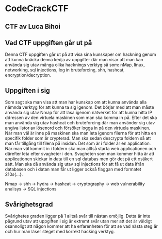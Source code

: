 # CodeCrackCTF

## CTF av Luca Bihoi
  
## Vad CTF uppgiften går ut på
  
Denna CTF uppgiften går ut på att visa sina kunskaper om hackning genom att kunna knäcka denna kedja av uppgifter där man visar att man kan använda sig utav många olika hacknings verktyg så som: nMap, linux, networking, 
sql injections, log in bruteforcing, shh, hashcat, encryption/decryption.

## Uppgiften i sig
  
Som sagt ska man visa att man har kunskap om att kunna använda alla nämnda verktyg för att kunna ta sig igenom. Det börjar med att man måste använda sig utav Nmap för att läsa igenom nätverket för att kunna hitta IP ddressen av den virtuela maskinen som man ska komma 
in på. Efter det ska man använda sig utav hashcat och bruteforcing där man använder sig utav angiva listor av lösenord och försöker logga in på den virtuela maskinen. När man väl är inne på maskinen ska man leta igenom filerna för att hitta en specifik folder som är 
crypterad. Man ska sedan descrypta foldern så att man får tillgång till filena på insidan. Det som är i folder är en application. När man väl kommit in i foldern ska man alltså starta web applicationen och därefter leta efter svagheter i den. Svagheten som man kommer 
hitta är att applicationen skickar in data till en sql databas men gör det på ett osäkert sätt. Man ska då använda sig utav sql injections för att få ut data ifrån databasen och i datan man får ut ligger också flaggan med formatet 210s{…}​.

Nmap -> shh -> hydra -> hashcat -> cryptography -> web vulnerability analisys -> SQL injections

## Svårighetsgrad

Svårighetes graden ligger på 1 alltså svår till nästan omöjlig. Detta är inte pågrund utav att uppgiften i sig är extremt svår utan mer att det är väldigt osannoligt att någon kommer att ha erfarenheten för att se vad nästa steg är och hur man läser steget med korrekt 
hacking verktyg.
